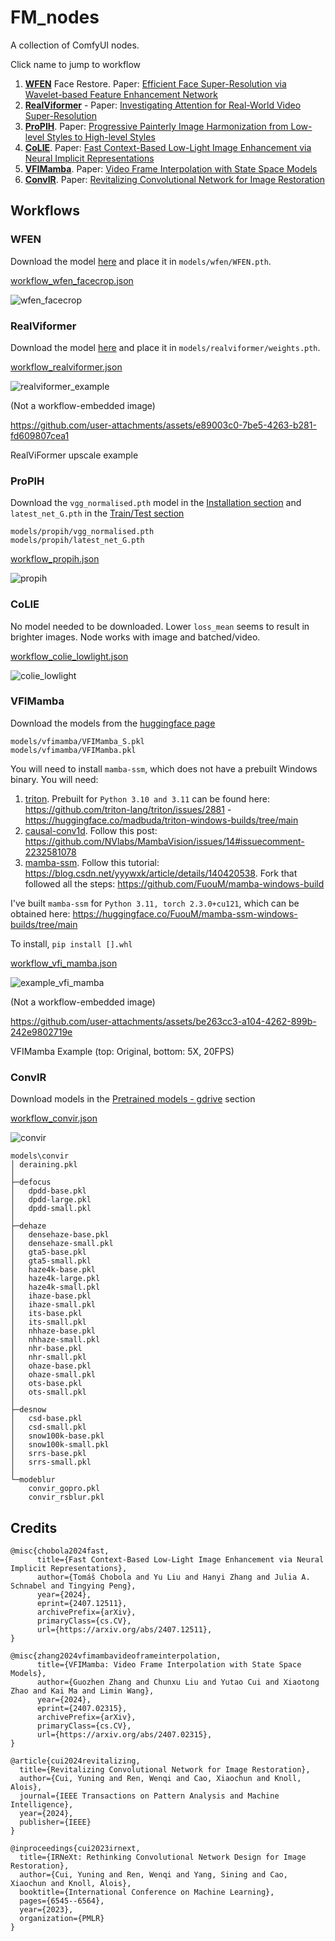 # FM_nodes

A collection of ComfyUI nodes.

Click name to jump to workflow
1. [**WFEN**](#wfen) Face Restore. Paper: [Efficient Face Super-Resolution via Wavelet-based Feature Enhancement Network](https://github.com/PRIS-CV/WFEN)
2. [**RealViformer**](#realviformer) - Paper: [Investigating Attention for Real-World Video Super-Resolution](https://github.com/Yuehan717/RealViformer)
3. [**ProPIH**](#propih). Paper: [Progressive Painterly Image Harmonization from Low-level Styles to High-level Styles](https://github.com/bcmi/ProPIH-Painterly-Image-Harmonization)
4. [**CoLIE**](#colie). Paper: [Fast Context-Based Low-Light Image Enhancement via Neural Implicit Representations](https://github.com/ctom2/colie)
5. [**VFIMamba**](#vfimamba). Paper: [Video Frame Interpolation with State Space Models](https://github.com/MCG-NJU/VFIMamba)
6. [**ConvIR**](#convir). Paper: [Revitalizing Convolutional Network for Image Restoration](https://github.com/c-yn/ConvIR)

## Workflows

### WFEN

Download the model [here](https://github.com/PRIS-CV/WFEN?tab=readme-ov-file#getting-started) and place it in `models/wfen/WFEN.pth`.

[workflow_wfen_facecrop.json](workflow/workflow_wfen_facecrop.json)

![wfen_facecrop](workflow/wfen_facecrop.png)

### RealViformer

Download the model [here](https://github.com/Yuehan717/RealViformer?tab=readme-ov-file#usage) and place it in `models/realviformer/weights.pth`.

[workflow_realviformer.json](workflow/workflow_realviformer.json)

![realviformer_example](example_realviformer.png)

(Not a workflow-embedded image)

https://github.com/user-attachments/assets/e89003c0-7be5-4263-b281-fd609807cea1

RealViFormer upscale example

### ProPIH

Download the `vgg_normalised.pth` model in the [Installation section](https://github.com/bcmi/ProPIH-Painterly-Image-Harmonization?tab=readme-ov-file#installation) and `latest_net_G.pth` in the [Train/Test section](https://github.com/bcmi/ProPIH-Painterly-Image-Harmonization?tab=readme-ov-file#propih-traintest)

```
models/propih/vgg_normalised.pth
models/propih/latest_net_G.pth
```

[workflow_propih.json](workflow/workflow_realviformer.json)

![propih](workflow/propih.png)

### CoLIE

No model needed to be downloaded. Lower `loss_mean` seems to result in brighter images. Node works with image and batched/video.

[workflow_colie_lowlight.json](workflow/workflow_colie_lowlight.json)

![colie_lowlight](workflow/colie_lowlight.png)

### VFIMamba

Download the models from the [huggingface page](https://huggingface.co/MCG-NJU/VFIMamba/tree/main/ckpt)

```
models/vfimamba/VFIMamba_S.pkl
models/vfimamba/VFIMamba.pkl
```

You will need to install `mamba-ssm`, which does not have a prebuilt Windows binary. You will need:
1. [triton](https://github.com/triton-lang/triton). Prebuilt for `Python 3.10 and 3.11` can be found here: https://github.com/triton-lang/triton/issues/2881 - https://huggingface.co/madbuda/triton-windows-builds/tree/main
2. [causal-conv1d](https://github.com/Dao-AILab/causal-conv1d). Follow this post: https://github.com/NVlabs/MambaVision/issues/14#issuecomment-2232581078
3. [mamba-ssm](https://github.com/state-spaces/mamba). Follow this tutorial: https://blog.csdn.net/yyywxk/article/details/140420538. Fork that followed all the steps: https://github.com/FuouM/mamba-windows-build

I've built `mamba-ssm` for `Python 3.11, torch 2.3.0+cu121`, which can be obtained here: https://huggingface.co/FuouM/mamba-ssm-windows-builds/tree/main

To install, `pip install [].whl`

[workflow_vfi_mamba.json](workflow/workflow_vfi_mamba.json)

![example_vfi_mamba](example_vfi_mamba.png)

(Not a workflow-embedded image)

https://github.com/user-attachments/assets/be263cc3-a104-4262-899b-242e9802719e

VFIMamba Example (top: Original, bottom: 5X, 20FPS)

### ConvIR

Download models in the [Pretrained models - gdrive](https://github.com/c-yn/ConvIR?tab=readme-ov-file#pretrained-models) section

[workflow_convir.json](workflow/workflow_convir.json)

![convir](workflow/convir.png)

```
models\convir
│ deraining.pkl
│
├─defocus
│   dpdd-base.pkl
│   dpdd-large.pkl
│   dpdd-small.pkl
│
├─dehaze
│   densehaze-base.pkl
│   densehaze-small.pkl
│   gta5-base.pkl
│   gta5-small.pkl
│   haze4k-base.pkl
│   haze4k-large.pkl
│   haze4k-small.pkl
│   ihaze-base.pkl
│   ihaze-small.pkl
│   its-base.pkl
│   its-small.pkl
│   nhhaze-base.pkl
│   nhhaze-small.pkl
│   nhr-base.pkl
│   nhr-small.pkl
│   ohaze-base.pkl
│   ohaze-small.pkl
│   ots-base.pkl
│   ots-small.pkl
│
├─desnow
│   csd-base.pkl
│   csd-small.pkl
│   snow100k-base.pkl
│   snow100k-small.pkl
│   srrs-base.pkl
│   srrs-small.pkl
│
└─modeblur
    convir_gopro.pkl
    convir_rsblur.pkl
```


## Credits

```
@misc{chobola2024fast,
      title={Fast Context-Based Low-Light Image Enhancement via Neural Implicit Representations}, 
      author={Tomáš Chobola and Yu Liu and Hanyi Zhang and Julia A. Schnabel and Tingying Peng},
      year={2024},
      eprint={2407.12511},
      archivePrefix={arXiv},
      primaryClass={cs.CV},
      url={https://arxiv.org/abs/2407.12511}, 
}
```

```
@misc{zhang2024vfimambavideoframeinterpolation,
      title={VFIMamba: Video Frame Interpolation with State Space Models}, 
      author={Guozhen Zhang and Chunxu Liu and Yutao Cui and Xiaotong Zhao and Kai Ma and Limin Wang},
      year={2024},
      eprint={2407.02315},
      archivePrefix={arXiv},
      primaryClass={cs.CV},
      url={https://arxiv.org/abs/2407.02315}, 
}
```

```
@article{cui2024revitalizing,
  title={Revitalizing Convolutional Network for Image Restoration},
  author={Cui, Yuning and Ren, Wenqi and Cao, Xiaochun and Knoll, Alois},
  journal={IEEE Transactions on Pattern Analysis and Machine Intelligence},
  year={2024},
  publisher={IEEE}
}

@inproceedings{cui2023irnext,
  title={IRNeXt: Rethinking Convolutional Network Design for Image Restoration},
  author={Cui, Yuning and Ren, Wenqi and Yang, Sining and Cao, Xiaochun and Knoll, Alois},
  booktitle={International Conference on Machine Learning},
  pages={6545--6564},
  year={2023},
  organization={PMLR}
}
```